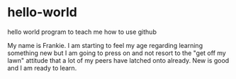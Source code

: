 # hello-world
hello world program to teach me how to use github

My name is Frankie. I am starting to feel my age regarding learning something new
but I am going to press on and not resort to the "get off my lawn" attitude that 
a lot of my peers have latched onto already. New is good and I am ready to learn.
